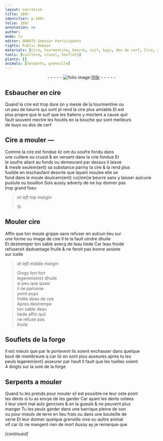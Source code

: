 ```yaml
---
layout: narrative
title: 109r
identifier: p-109r
folio: 109r
annotation: no
author:
mode: tc
editor: GR8975 Seminar Participants
rights: Public Domain
materials: [cire, tourmentine, beurre, suif, buys, dos de cerf, Cire, soufre, huile, eau tiede, eau froide, eau de vye, son, terre, verre]
tools: [cuillere, crusol, Souflets]
plants: []
animals: [Serpents, grenoille]
---
```


<div class="folio" align="center">- - - - - <a href="http://gallica.bnf.fr/ark:/12148/btv1b10500001g/f223.image" target="_blank"><img src="https://cu-mkp.github.io/2017-workshop-edition/assets/photo-icon.png" alt="folio image: " style="display:inline-block; margin-bottom:-3px;"/>109r</a> - - - - - </div>  
  

## Esbaucher en <span class="m">cire</span>

 
Quand la <span class="m">cire</span> est trop dure on y mesle de la <span class="m">tourmentine</span> ou<br/> un peu de <span class="m">beurre</span> qui <span class="del">sont pl</span> rend la <span class="m">cire</span> plus amiable Et est<br/> plus propre que le <span class="m">suif</span> que les <span class="pl">Italiens</span> y mectent a cause quil<br/> fault souvent mectre les houtils en la bouche qui sont meilleurs<br/> de <span class="m">buys</span> ou <span class="m">dos de cerf</span>

 
  

## <span class="m">Cire</span> a mouler — 

 
Comme la <span class="m">cire</span> est fondue ilz ont du <span class="m">soufre</span> fondu dans<br/> une <span class="tl">cuillere</span> ou <span class="tl">crusol</span> & en versent dans la <span class="m">cire</span> fondue Et<br/> le <span class="m">soufre</span> allant au fonds ou demeurant par dessus il laisse<br/> & mesle seulem{ent} sa substance parmy la <span class="m">cire</span> & la rend plus<br/> fusible en leschaufant desorte que layant moulee elle se<br/> fond dans le moule doulcem{ent} co{mm}e <span class="m">beurre</span> sans y laisser aulcune<br/> pustule ou bouillon Sois aussy adverty de ne luy donner pas<br/> trop grand foeu
 
> *at left top margin*
> 
> 
> Si

 
  

## Mouler <span class="m">cire</span>

 
Affin que ton moule grippe sans refuser en aulcun lieu sur<br/> une forme ou image de <span class="m">cire</span> Il te la fault oindre d<span class="m">huile</span><br/> Et destremper ton sable avecq de l<span class="m">eau tiede</span> Car l<span class="m">eau froide</span><br/> refuseroit dadvantage l<span class="m">huile</span> & ne feroit pas bonne assiete<br/> sur icelle
 
> *at left middle margin*
> 
> 
>  Oings fort fort<br/> legerem{ent} d<span class="m">huile</span><br/> si peu que quasi<br/> il ne paroisse<br/> point puys<br/> frotte d<span class="m">eau de vye</span><br/> Apres destrempe<br/> ton sable d<span class="m">eau<br/> tiede</span> affin quil<br/> ne refuse pas<br/> l<span class="m">huile</span>

 
  

## <span class="tl">Souflets</span> de la forge

 
Il est mieulx que par le portevent ils soient enchasser dans quelque<br/> bout de membreure <span class="del">q</span> car ilz en sont plus asseures apres tu les<br/> peuls legerem{ent} asseurer par hault Il fault que les tuelles soient<br/> 4 doigts sur la sole de la forge

 
  

## <span class="al">Serpents</span> a mouler

 
Quand tu les prends pour mouler sil est possible ne leur oste point<br/> les dents si tu as envye de les garder Car ayant les dents ostees<br/> il leur vient mal aulx gencives & en la gueule & ne peuvent plus<br/> manger Tu les peulx garder dans une barrique pleine de <span class="m">son</span><br/> ou pour mieulx de <span class="m">terre</span> en lieu frais ou dans une bouteille de<br/> <span class="m">verre</span> Et leur donner quelque <span class="al">grenoille</span> vive ou aultre animal<br/> vif car ilz ne mangent rien de mort Aussy ay je remarque que
 
*[continued]*
 
